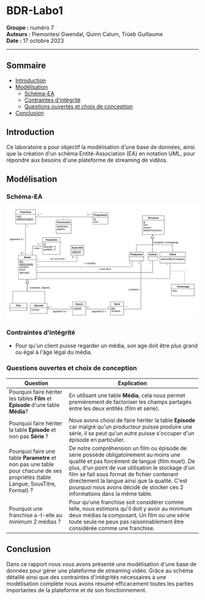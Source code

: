 # BDR-Labo1

**Groupe :** numéro 7   
**Auteurs :** Piemontesi Gwendal, Quinn Calum, Trüeb Guillaume   
**Date :** 17 octobre 2023
***

## Sommaire
- [Introduction](#introduction)
- [Modélisation](#modélisation)
  - [Schéma-EA](#schéma-ea)
  - [Contraintes d’intégrité](#contraintes-dintégrité)
  - [Questions ouvertes et choix de conception](#questions-ouvertes-et-choix-de-conception)
- [Conclusion](#conclusion)

## Introduction
Ce laboratoire a pour objectif la modélisation d'une base de données, ainsi que la création d'un schéma Entité-Association (EA) en notation UML, pour répondre aux besoins d'une plateforme de streaming de vidéos.

## Modélisation

### Schéma-EA
![Schéma-EA](model.PNG)

### Contraintes d’intégrité
- Pour qu'un client puisse regarder un média, son age doit être plus grand ou égal à l'âge légal du média.

### Questions ouvertes et choix de conception

| Question                                                                                                                         | Explication                                                                                                                                                                         |
| -------------------------------------------------------------------------------------------------------------------------------- | ----------------------------------------------------------------------------------------------------------------------------------------------------------------------------------- |
| Pourquoi faire hériter les tables **Film** et **Episode** d'une table **Média**?                                                 | En utilisant une table **Média**, cela nous permet premièrement de factoriser les champs partagés entre les deux entités (film et série).                                                              |
| Pourquoi faire hériter la table **Episode** et non pas **Série** ?                                                               | Nous avons choisi de faire hériter la table **Episode** car malgré qu'un producteur puisse produire une série, il se peut qu'un autre puisse s'occuper d'un épisode en particulier. |
| Pourquoi faire une table **Parametre** et non pas une table pour chacune de ses propriétés (table Langue, SousTitre, Format) ? | De notre compréhension un film ou épisode de série possède obligatoirement au moins une qualité et pas forcément de langue (film muet). De plus, d'un point de vue utilisation le stockage d'un film se fait sous format de fichier contenant directement la langue ainsi que la qualité. C'est pourquoi nous avons décidé de stocker ces 2 informations dans la même table.                                                                                                                                                                                   |
| Pourquoi une franchise a-t-elle au minimum 2 médias ? | Pour qu'une franchise soit considérer comme telle, nous estimons qu'il doit y avoir au minimum deux médias la composant. Un film ou une série toute seule ne peux pas raisonnablement être considérée comme une franchise. |

## Conclusion
Dans ce rapport nous vous avons présenté une modélisation d'une base de données pour gérer une plateforme de streaming vidéo. Grâce au schéma détaillé ainsi que des contraintes d'intégrités nécessaires à une modélisation complète nous avons résumé efficacement toutes les parties importantes de la plateforme et de son fonctionnement.
